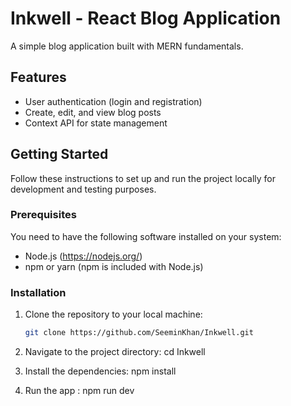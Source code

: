 # Inkwell - React Blog Application

A simple blog application built with MERN fundamentals.

## Features

- User authentication (login and registration)
- Create, edit, and view blog posts
- Context API for state management

## Getting Started

Follow these instructions to set up and run the project locally for development and testing purposes.

### Prerequisites

You need to have the following software installed on your system:

- Node.js (https://nodejs.org/)
- npm or yarn (npm is included with Node.js)

### Installation

1. Clone the repository to your local machine:

   ```bash
   git clone https://github.com/SeeminKhan/Inkwell.git
   
2. Navigate to the project directory:
   cd Inkwell
3. Install the dependencies:
   npm install
4. Run the app :
   npm run dev
